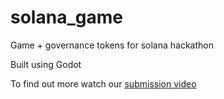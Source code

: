 # solana_game
Game + governance tokens for solana hackathon

Built using Godot

To find out more watch our [submission video](https://youtu.be/JngKrUTGOkE)
